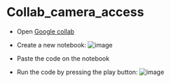 # Collab_camera_access
- Open [Google collab](https://colab.research.google.com/)
- Create a new notebook:
  ![image](https://github.com/edd-ie/Collab_camera_access/assets/57677657/32cf29c7-e806-4ff4-9551-faab2822a8ed)

- Paste the code on the notebook
- Run the code by pressing the play button:
  ![image](https://github.com/edd-ie/Collab_camera_access/assets/57677657/9b3f9431-14c4-4f43-8c7e-c5e7214098b1)

